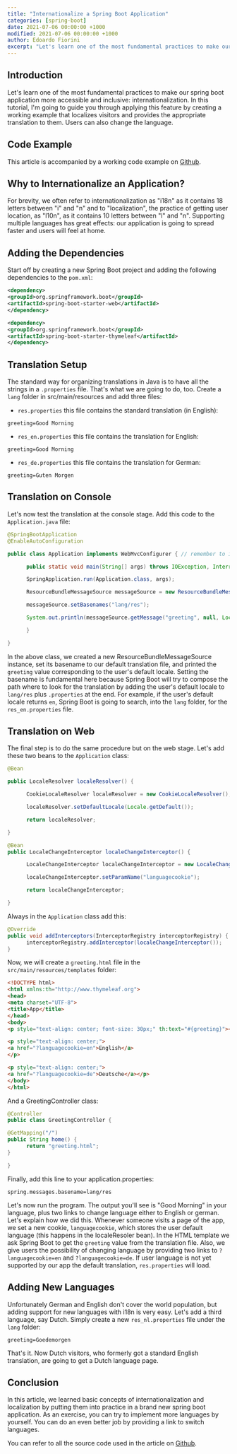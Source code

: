 ```yaml
---
title: "Internationalize a Spring Boot Application"
categories: [spring-boot]
date: 2021-07-06 00:00:00 +1000
modified: 2021-07-06 00:00:00 +1000
author: Edoardo Fiorini
excerpt: "Let's learn one of the most fundamental practices to make our spring boot application more accessible and inclusive: internationalization. In this tutorial, I'm going to guide you through applying this feature by creating a working example that localizes visitors and provides the appropriate translation to them. Users can also change the language."
---
```


## Introduction
Let's learn one of the most fundamental practices to make our spring boot application more accessible and inclusive: internationalization.
In this tutorial, I'm going to guide you through applying this feature by creating a working example that localizes visitors and provides
the appropriate translation to them. Users can also change the language.

## Code Example
This article is accompanied by a working code example on [Github](https://github.com/thombergs/code-examples/internationalize-a-spring-boot-application).

## Why to Internationalize an Application?
For brevity, we often refer to internationalization as "i18n" as it contains 18 letters between "i" and "n" and to "localization", the practice of getting user location, as "l10n", as it contains 10 letters between "l" and "n".
Supporting multiple languages has great effects: our application is going to spread faster and users will feel at home.

## Adding the Dependencies
Start off by creating a new Spring Boot project and adding the following dependencies to the ```pom.xml```:

```xml
<dependency>
<groupId>org.springframework.boot</groupId>
<artifactId>spring-boot-starter-web</artifactId>
</dependency>
```

```xml
<dependency>
<groupId>org.springframework.boot</groupId>
<artifactId>spring-boot-starter-thymeleaf</artifactId>
</dependency>
```

## Translation Setup
The standard way for organizing translations in Java is to have all the strings in a ```.properties``` file. That's what we are going to do, too.
Create a ```lang``` folder in src/main/resources and add three files:

+ ```res.properties``` this file contains the standard translation (in English):

```properties
greeting=Good Morning
```
+ ```res_en.properties``` this file contains the translation for English:

```properties
greeting=Good Morning
```

+ ```res_de.properties``` this file contains the translation for German:

```properties
greeting=Guten Morgen
```

## Translation on Console

Let's now test the translation at the console stage. Add this code to the ```Application.java``` file:

```java
@SpringBootApplication
@EnableAutoConfiguration

public class Application implements WebMvcConfigurer { // remember to implement WebMvcConfigurer

      public static void main(String[] args) throws IOException, InterruptedException {

      SpringApplication.run(Application.class, args);

      ResourceBundleMessageSource messageSource = new ResourceBundleMessageSource();

      messageSource.setBasenames("lang/res");

      System.out.println(messageSource.getMessage("greeting", null, Locale.getDefault()));

      }

}
```

In the above class, we created a new ResourceBundleMessageSource instance, set its basename to our default translation file, and printed the ```greeting``` value
corresponding to the user's default locale. Setting the basename is fundamental here because Spring Boot will try to compose the path where to look for the translation by
adding the user's default locale to ```lang/res``` plus ```.properties``` at the end. For example, if the user's default locale returns ```en```, Spring Boot
is going to search, into the ```lang``` folder, for the ```res_en.properties``` file.

## Translation on Web
The final step is to do the same procedure but on the web stage. Let's add these two beans to the ```Application``` class:

```java
@Bean

public LocaleResolver localeResolver() {

      CookieLocaleResolver localeResolver = new CookieLocaleResolver();

      localeResolver.setDefaultLocale(Locale.getDefault());

      return localeResolver;

}
```

```java
@Bean
public LocaleChangeInterceptor localeChangeInterceptor() {

      LocaleChangeInterceptor localeChangeInterceptor = new LocaleChangeInterceptor();

      localeChangeInterceptor.setParamName("languagecookie");

      return localeChangeInterceptor;

}
```

Always in the ```Application``` class add this:

```java
@Override
public void addInterceptors(InterceptorRegistry interceptorRegistry) {
      interceptorRegistry.addInterceptor(localeChangeInterceptor());
}
```

Now, we will create a ```greeting.html``` file in the ```src/main/resources/templates``` folder:

```html
<!DOCTYPE html>
<html xmlns:th="http://www.thymeleaf.org">
<head>
<meta charset="UTF-8">
<title>App</title>
</head>
<body>
<p style="text-align: center; font-size: 30px;" th:text="#{greeting}"></p>

<p style="text-align: center;">
<a href="?languagecookie=en">English</a>
</p>

<p style="text-align: center;">
<a href="?languagecookie=de">Deutsche</a></p>
</body>
</html>
```

And a GreetingController class:

```java
@Controller
public class GreetingController {

@GetMapping("/")
public String home() {
      return "greeting.html";
}

}
```

Finally, add this line to your application.properties:
```properties
spring.messages.basename=lang/res
```

Let's now run the program. The output you'll see is "Good Morning" in your language, plus two links to change language either to English or german. Let's explain how we did this.
Whenever someone visits a page of the app, we set a new cookie, ```languagecookie```, which stores the user default language (this happens in the localeResoler bean). In the
HTML template we ask Spring Boot to get the ```greeting``` value from the translation file. Also, we give users the possibility of changing language by providing two links to
```?languagecookie=en``` and ```?languagecookie=de```.
If user language is not yet supported by our app the default translation, ```res.properties``` will load.

## Adding New Languages
Unfortunately German and English don't cover the world population, but adding support for new languages with i18n is very easy.
Let's add a third language, say Dutch. Simply create a new ```res_nl.properties``` file under the ```lang``` folder:

```properties
greeting=Goedemorgen
```

That's it. Now Dutch visitors, who formerly got a standard English translation, are going to get a Dutch language page.

## Conclusion

In this article, we learned basic concepts of internationalization and localization by putting them into practice in a brand new spring boot application.
As an exercise, you can try to implement more languages by yourself. You can do an even better job by providing a link to
switch languages.

You can refer to all the source code used in the article on [Github](https://github.com/thombergs/code-examples/internationalize-a-spring-boot-application).
